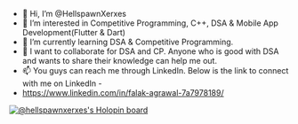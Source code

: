 - 👋 Hi, I’m @HellspawnXerxes
- 👀 I’m interested in Competitive Programming, C++, DSA & Mobile App Development(Flutter & Dart)
- 🌱 I’m currently learning DSA & Competitive Programming.
- :handshake: I want to collaborate for DSA and CP. Anyone who is good with DSA and wants to share their knowledge can help me out.
- 📫 You guys can reach me through LinkedIn. Below is the link to connect with me on LinkedIn - 
- https://www.linkedin.com/in/falak-agrawal-7a7978189/


[![@hellspawnxerxes's Holopin board](https://holopin.me/hellspawnxerxes)](https://holopin.io/@hellspawnxerxes)

<!---
HellspawnXerxes/HellspawnXerxes is a ✨ special ✨ repository because its `README.md` (this file) appears on your GitHub profile.
You can click the Preview link to take a look at your changes.
--->

